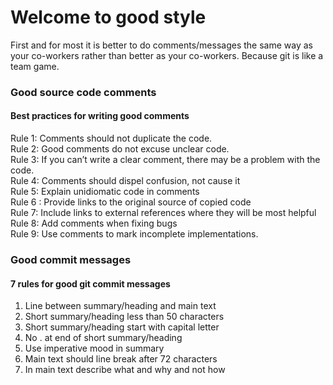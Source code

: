 # Welcome to good style
First and for most it is better to do comments/messages the same way as your co-workers rather than better as your co-workers.
Because git is like a team game.

### Good source code comments
#### Best practices for writing good comments
Rule 1: Comments should not duplicate the code.  
Rule 2: Good comments do not excuse unclear code.  
Rule 3: If you can’t write a clear comment, there may be a
problem with the code.  
Rule 4: Comments should dispel confusion, not cause it  
Rule 5: Explain unidiomatic code in comments  
Rule 6 : Provide links to the original source of copied code  
Rule 7: Include links to external references where they will
be most helpful  
Rule 8: Add comments when fixing bugs  
Rule 9: Use comments to mark incomplete implementations.

### Good commit messages
#### 7 rules for good git commit messages
1. Line between summary/heading and main text
2. Short summary/heading less than 50 characters
3. Short summary/heading start with capital letter
4. No . at end of short summary/heading
5. Use imperative mood in summary
6. Main text should line break after 72 characters
7. In main text describe what and why and not how